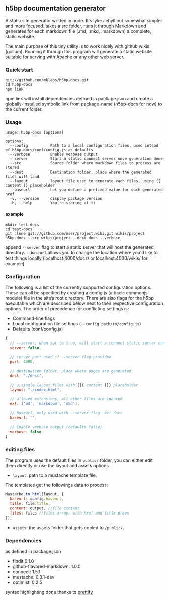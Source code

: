 ## h5bp documentation generator

A static site generator written in node. It's lyke Jehyll but somewhat simpler and more focused. takes a src folder, runs it through Markdown and generates for each markdown file (.md, .mkd, .markdown) a complete, static website.

The main purpose of this tiny utility is to work nicely with github wikis (gollum). Running it through this program will generate a static website suitable for serving with Apache or any other web server.

### Quick start

    git://github.com/mklabs/h5bp-docs.git
    cd h5bp-docs
    npm link
  
npm link will install dependencies defined in package.json and create a globally-installed symbolic link from package-name (h5bp-docs for now) to the current folder.

### Usage

    usage: h5bp-docs [options]

    options:
      --config          Path to a local configuration files, used intead of h5bp-docs/conf/config.js as defaults
      --verbose         Enable verbose output
      --server          Start a static connect server once generation done
      --src             Source folder where markdown files to process are stored
      --dest            Destination folder, place where the generated files will land
      --layout          layout file used to generate each files, using {{ content }} placeholder
      --baseurl         Let you define a prefixed value for each generated href
      -v, --version     display package version
      -h, --help        You're staring at it

      
#### example

    mkdir test-docs
    cd test-docs
    git clone git://github.com/user/project.wiki.git wikis/project
    h5bp-docs --src wikis/project --dest docs --verbose
    
append `--server` flag to start a static server that will host the generated directory. `--baseurl` allows you to change the location where you'd like to test things locally (localhost:4000/docs/ or localhost:4000/wikis/ for example)
  

### Configuration

The following is a list of the currently supported configuration options. These can all be specified by creating a config.js (a bacic commonjs module) file in the site’s root directory. There are also flags for the h5bp executable which are described below next to their respective configuration options. The order of precedence for conflicting settings is:

* Command-line flags
* Local configuration file settings (`--config path/to/config.js`)
* Defaults (conf/config.js)

```javascript
{
  // --server, when set to true, will start a connect static server once generation is done
  server: false,
  
  // server port used if --server flag provided
  port: 4000,
  
  // destination folder, place where pages are generated
  dest: "./dest",
  
  // a single layout files with {{{ content }}} placeholder
  layout: "./index.html",
  
  // allowed extensions, all other files are ignored 
  ext: ['md', 'markdown', 'mkd'],
  
  // baseurl, only used with --server flag. ex: docs
  baseurl: '',
  
  // Enable verbose output (defaults false)
  verbose: false
}
```

### editing files

The program uses the default files in `public/` folder, you can either edit them directly or use the layout and assets options.

* `layout`: path to a mustache template file.

The templates get the followings data to process:

```javascript
Mustache.to_html(layout, {
  baseurl: config.baseurl,
  title: file.title,
  content: output, //file content
  files: files //files array, with href and title props
});
```

* `assets`: the assets folder that gets copied to `/public/`.
    

### Dependencies

as defined in package.json

* findit:0.1.0
* github-flavored-markdown: 1.0.0
* connect: 1.5.1
* mustache: 0.3.1-dev
* optimist: 0.2.5 

syntax highlighting done thanks to [prettify](http://code.google.com/p/google-code-prettify/)


    
    
    

